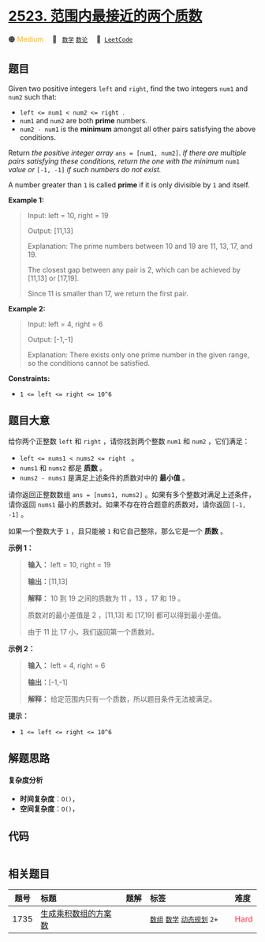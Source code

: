 # [2523. 范围内最接近的两个质数](https://leetcode.com/problems/closest-prime-numbers-in-range)

🟠 <font color=#ffb800>Medium</font>&emsp; 🔖&ensp; [`数学`](/leetcode/outline/tag/math.md) [`数论`](/leetcode/outline/tag/number-theory.md)&emsp; 🔗&ensp;[`LeetCode`](https://leetcode.com/problems/closest-prime-numbers-in-range)


## 题目

Given two positive integers `left` and `right`, find the two integers `num1`
and `num2` such that:

  * `left <= num1 < num2 <= right `.
  * `num1` and `num2` are both **prime** numbers.
  * `num2 - num1` is the **minimum** amongst all other pairs satisfying the above conditions.

Return _the positive integer array_ `ans = [num1, num2]`. _If there are
multiple pairs satisfying these conditions, return the one with the minimum_
`num1` _value or_ `[-1, -1]` _if such numbers do not exist._

A number greater than `1` is called **prime** if it is only divisible by `1`
and itself.



**Example 1:**

> Input: left = 10, right = 19
> 
> Output: [11,13]
> 
> Explanation: The prime numbers between 10 and 19 are 11, 13, 17, and 19.
> 
> The closest gap between any pair is 2, which can be achieved by [11,13] or [17,19].
> 
> Since 11 is smaller than 17, we return the first pair.

**Example 2:**

> Input: left = 4, right = 6
> 
> Output: [-1,-1]
> 
> Explanation: There exists only one prime number in the given range, so the conditions cannot be satisfied.

**Constraints:**

  * `1 <= left <= right <= 10^6`




## 题目大意

给你两个正整数 `left` 和 `right` ，请你找到两个整数 `num1` 和 `num2` ，它们满足：

  * `left <= nums1 < nums2 <= right ` 。
  * `nums1` 和 `nums2` 都是 **质数**  。
  * `nums2 - nums1` 是满足上述条件的质数对中的 **最小值**  。

请你返回正整数数组 `ans = [nums1, nums2]` 。如果有多个整数对满足上述条件，请你返回 `nums1`
最小的质数对。如果不存在符合题意的质数对，请你返回 `[-1, -1]` 。

如果一个整数大于 `1` ，且只能被 `1` 和它自己整除，那么它是一个 **质数** 。



**示例 1：**

> 
> 
> 
> 
> 
> **输入：** left = 10, right = 19
> 
> **输出：**[11,13]
> 
> **解释：** 10 到 19 之间的质数为 11 ，13 ，17 和 19 。
> 
> 质数对的最小差值是 2 ，[11,13] 和 [17,19] 都可以得到最小差值。
> 
> 由于 11 比 17 小，我们返回第一个质数对。
> 
> 

**示例 2：**

> 
> 
> 
> 
> 
> **输入：** left = 4, right = 6
> 
> **输出：**[-1,-1]
> 
> **解释：** 给定范围内只有一个质数，所以题目条件无法被满足。
> 
> 



**提示：**

  * `1 <= left <= right <= 10^6`


## 解题思路

#### 复杂度分析

- **时间复杂度**：`O()`，
- **空间复杂度**：`O()`，

## 代码

```javascript

```

## 相关题目

| 题号 | 标题 | 题解 | 标签 | 难度 |
| :------: | :------ | :------: | :------ | :------ |
| 1735 | [生成乘积数组的方案数](https://leetcode.com/problems/count-ways-to-make-array-with-product) |  |  [`数组`](/leetcode/outline/tag/array.md) [`数学`](/leetcode/outline/tag/math.md) [`动态规划`](/leetcode/outline/tag/dynamic-programming.md) `2+` | <font color=#ff334b>Hard</font> |

<style>
.blue {
    background-color: #096dd9;
    padding: 0.25rem 0.5rem;
    margin: 0;
    font-size: 0.85em;
    border-radius: 3px;
    color: white;
    font-weight: 500;
}
table th:first-of-type { width: 10%; }
table th:nth-of-type(2) { width: 35%; }
table th:nth-of-type(3) { width: 10%; }
table th:nth-of-type(4) { width: 35%; }
table th:nth-of-type(5) { width: 10%; }
</style>
